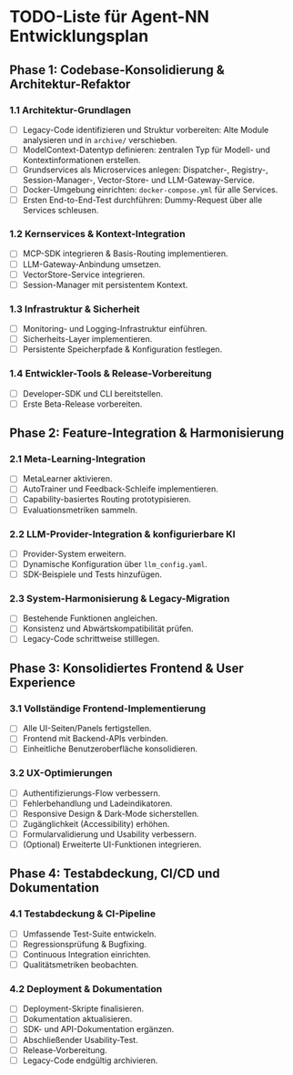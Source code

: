 # TODO-Liste für Agent-NN Entwicklungsplan

## Phase 1: Codebase-Konsolidierung & Architektur-Refaktor

### 1.1 Architektur-Grundlagen
- [ ] Legacy-Code identifizieren und Struktur vorbereiten: Alte Module analysieren und in `archive/` verschieben.
- [ ] ModelContext-Datentyp definieren: zentralen Typ für Modell- und Kontextinformationen erstellen.
- [ ] Grundservices als Microservices anlegen: Dispatcher-, Registry-, Session-Manager-, Vector-Store- und LLM-Gateway-Service.
- [ ] Docker-Umgebung einrichten: `docker-compose.yml` für alle Services.
- [ ] Ersten End-to-End-Test durchführen: Dummy-Request über alle Services schleusen.

### 1.2 Kernservices & Kontext-Integration
- [ ] MCP-SDK integrieren & Basis-Routing implementieren.
- [ ] LLM-Gateway-Anbindung umsetzen.
- [ ] VectorStore-Service integrieren.
- [ ] Session-Manager mit persistentem Kontext.

### 1.3 Infrastruktur & Sicherheit
- [ ] Monitoring- und Logging-Infrastruktur einführen.
- [ ] Sicherheits-Layer implementieren.
- [ ] Persistente Speicherpfade & Konfiguration festlegen.

### 1.4 Entwickler-Tools & Release-Vorbereitung
- [ ] Developer-SDK und CLI bereitstellen.
- [ ] Erste Beta-Release vorbereiten.

## Phase 2: Feature-Integration & Harmonisierung

### 2.1 Meta-Learning-Integration
- [ ] MetaLearner aktivieren.
- [ ] AutoTrainer und Feedback-Schleife implementieren.
- [ ] Capability-basiertes Routing prototypisieren.
- [ ] Evaluationsmetriken sammeln.

### 2.2 LLM-Provider-Integration & konfigurierbare KI
- [ ] Provider-System erweitern.
- [ ] Dynamische Konfiguration über `llm_config.yaml`.
- [ ] SDK-Beispiele und Tests hinzufügen.

### 2.3 System-Harmonisierung & Legacy-Migration
- [ ] Bestehende Funktionen angleichen.
- [ ] Konsistenz und Abwärtskompatibilität prüfen.
- [ ] Legacy-Code schrittweise stilllegen.

## Phase 3: Konsolidiertes Frontend & User Experience

### 3.1 Vollständige Frontend-Implementierung
- [ ] Alle UI-Seiten/Panels fertigstellen.
- [ ] Frontend mit Backend-APIs verbinden.
- [ ] Einheitliche Benutzeroberfläche konsolidieren.

### 3.2 UX-Optimierungen
- [ ] Authentifizierungs-Flow verbessern.
- [ ] Fehlerbehandlung und Ladeindikatoren.
- [ ] Responsive Design & Dark-Mode sicherstellen.
- [ ] Zugänglichkeit (Accessibility) erhöhen.
- [ ] Formularvalidierung und Usability verbessern.
- [ ] (Optional) Erweiterte UI-Funktionen integrieren.

## Phase 4: Testabdeckung, CI/CD und Dokumentation

### 4.1 Testabdeckung & CI-Pipeline
- [ ] Umfassende Test-Suite entwickeln.
- [ ] Regressionsprüfung & Bugfixing.
- [ ] Continuous Integration einrichten.
- [ ] Qualitätsmetriken beobachten.

### 4.2 Deployment & Dokumentation
- [ ] Deployment-Skripte finalisieren.
- [ ] Dokumentation aktualisieren.
- [ ] SDK- und API-Dokumentation ergänzen.
- [ ] Abschließender Usability-Test.
- [ ] Release-Vorbereitung.
- [ ] Legacy-Code endgültig archivieren.
